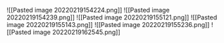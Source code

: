 ![[Pasted image 20220219154224.png]]
![[Pasted image 20220219154239.png]]
![[Pasted image 20220219155121.png]]
![[Pasted image 20220219155143.png]]
![[Pasted image 20220219155236.png]]
![[Pasted image 20220219162545.png]]